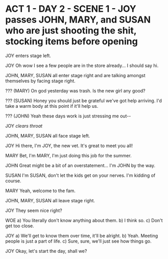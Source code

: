 # ACT 1 - DAY 2 - SCENE 1 - JOY passes JOHN, MARY, and SUSAN who are just shooting the shit, stocking items before opening

JOY enters stage left.

JOY
Oh wow I see a few people are in the store already... I should say hi.

JOHN, MARY, SUSAN all enter stage right and are talking amongst themselves by facing stage right.

??? (MARY)
On god yesterday was trash. Is the new girl any good?

??? (SUSAN)
Honey you should just be grateful we've got help arriving. I'd take a warm body at this point if it'll help us.

??? (JOHN)
Yeah these days work is just stressing me out--

JOY
*clears throat*

JOHN, MARY, SUSAN all face stage left.

JOY
Hi there, I'm JOY, the new vet. It's great to meet you all!

MARY
Bet, I'm MARY, I'm just doing this job for the summer.

JOHN
Great might be a bit of an overstatement... I'm JOHN by the way.

SUSAN
I'm SUSAN, don't let the kids get on your nerves. I'm kidding of course.

MARY
Yeah, welcome to the fam.

JOHN, MARY, SUSAN all leave stage right.

JOY
They seem nice right?

WOE
a) You literally don't know anything about them.
b) I think so.
c) Don't get too close.

JOY
a) We'll get to know them over time, it'll be alright.
b) Yeah. Meeting people is just a part of life.
c) Sure, sure, we'll just see how things go.

JOY
Okay, let's start the day, shall we?
